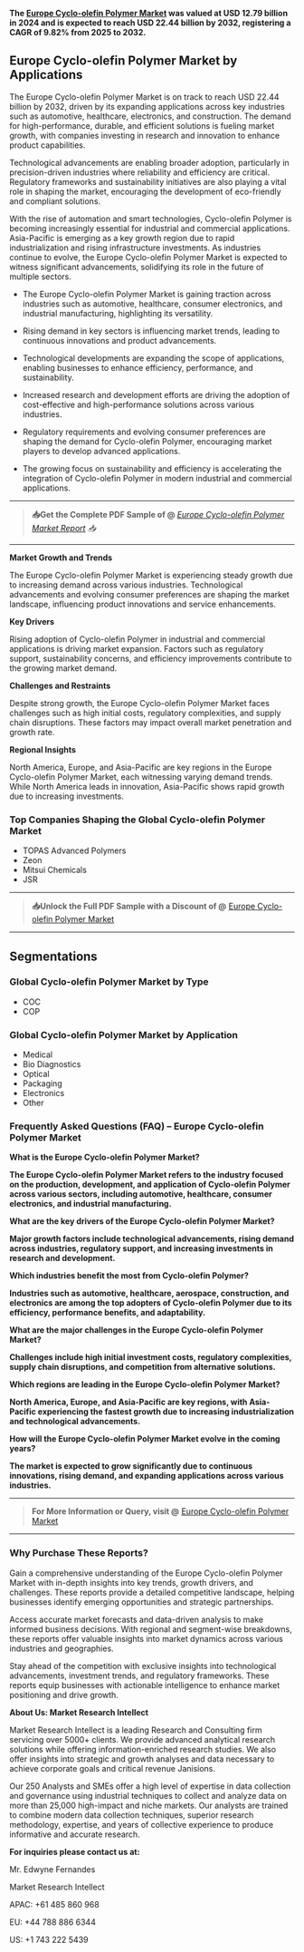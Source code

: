 <p><strong>The <a href="https://www.marketresearchintellect.com/download-sample/?rid=935485&amp;utm_source=Pulse-April-Europe&amp;utm_medium=852">Europe Cyclo-olefin Polymer Market</a> was valued at USD 12.79 billion in 2024 and is expected to reach USD 22.44 billion by 2032, registering a CAGR of 9.82% from 2025 to 2032.</strong></p><h2>Europe Cyclo-olefin Polymer Market by Applications&nbsp;</h2><p><p>The Europe Cyclo-olefin Polymer Market is on track to reach USD 22.44 billion by 2032, driven by its expanding applications across key industries such as automotive, healthcare, electronics, and construction. The demand for high-performance, durable, and efficient solutions is fueling market growth, with companies investing in research and innovation to enhance product capabilities.</p><p>Technological advancements are enabling broader adoption, particularly in precision-driven industries where reliability and efficiency are critical. Regulatory frameworks and sustainability initiatives are also playing a vital role in shaping the market, encouraging the development of eco-friendly and compliant solutions.</p><p>With the rise of automation and smart technologies, Cyclo-olefin Polymer is becoming increasingly essential for industrial and commercial applications. Asia-Pacific is emerging as a key growth region due to rapid industrialization and rising infrastructure investments. As industries continue to evolve, the Europe Cyclo-olefin Polymer Market is expected to witness significant advancements, solidifying its role in the future of multiple sectors.</p></p><ul><li><p>The Europe Cyclo-olefin Polymer Market is gaining traction across industries such as automotive, healthcare, consumer electronics, and industrial manufacturing, highlighting its versatility.</p></li><li><p>Rising demand in key sectors is influencing market trends, leading to continuous innovations and product advancements.</p></li><li><p>Technological developments are expanding the scope of applications, enabling businesses to enhance efficiency, performance, and sustainability.</p></li><li><p>Increased research and development efforts are driving the adoption of cost-effective and high-performance solutions across various industries.</p></li><li><p>Regulatory requirements and evolving consumer preferences are shaping the demand for Cyclo-olefin Polymer, encouraging market players to develop advanced applications.</p></li><li><p>The growing focus on sustainability and efficiency is accelerating the integration of Cyclo-olefin Polymer in modern industrial and commercial applications.</p></li></ul><hr /><blockquote><p><strong><span class="font-[700]">📥Get the Complete PDF Sample of @ </span></strong><em><span class="font-[700]"><a href="https://www.marketresearchintellect.com/download-sample/?rid=935485&amp;utm_source=Pulse-April-Europe&amp;utm_medium=852" target="_blank" data-tracking-control-name="article-ssr-frontend-pulse_little-text-block" data-tracking-will-navigate="" data-test-link="">Europe Cyclo-olefin Polymer Market Report</a>&nbsp;📥</span></em></p></blockquote><hr /><p class="" data-start="77" data-end="360"><strong data-start="77" data-end="105">Market Growth and Trends</strong></p><p class="" data-start="77" data-end="360">The Europe Cyclo-olefin Polymer Market is experiencing steady growth due to increasing demand across various industries. Technological advancements and evolving consumer preferences are shaping the market landscape, influencing product innovations and service enhancements.</p><p class="" data-start="362" data-end="606"><strong data-start="362" data-end="377">Key Drivers</strong></p><p class="" data-start="362" data-end="606">Rising adoption of Cyclo-olefin Polymer in industrial and commercial applications is driving market expansion. Factors such as regulatory support, sustainability concerns, and efficiency improvements contribute to the growing market demand.</p><p class="" data-start="608" data-end="849"><strong data-start="608" data-end="637">Challenges and Restraints</strong></p><p class="" data-start="608" data-end="849">Despite strong growth, the Europe Cyclo-olefin Polymer Market faces challenges such as high initial costs, regulatory complexities, and supply chain disruptions. These factors may impact overall market penetration and growth rate.</p><p class="" data-start="851" data-end="1095"><strong data-start="851" data-end="872">Regional Insights</strong></p><p class="" data-start="851" data-end="1095">North America, Europe, and Asia-Pacific are key regions in the Europe Cyclo-olefin Polymer Market, each witnessing varying demand trends. While North America leads in innovation, Asia-Pacific shows rapid growth due to increasing investments.</p><p><h3>Top Companies Shaping the Global Cyclo-olefin Polymer Market </h3><ul><li>TOPAS Advanced Polymers</li><li>Zeon</li><li>Mitsui Chemicals</li><li>JSR</li></ul></p><hr /><blockquote><p><strong>📥Unlock the Full PDF Sample with a Discount of @</strong> <a href="https://www.marketresearchintellect.com/ask-for-discount/?rid=935485&amp;utm_source=Pulse-April-Europe&amp;utm_medium=852">Europe Cyclo-olefin Polymer Market</a></p></blockquote><hr /><p><h2>Segmentations</h2><h3>Global Cyclo-olefin Polymer Market by Type</h3><ul><li>COC</li><li>COP</li></ul><h3>Global Cyclo-olefin Polymer Market by Application</h3><ul><li>Medical</li><li>Bio Diagnostics</li><li>Optical</li><li>Packaging</li><li>Electronics</li><li>Other</li></ul></p><h3><strong>Frequently Asked Questions (FAQ) &ndash; Europe Cyclo-olefin Polymer Market</strong></h3><p><strong>What is the Europe Cyclo-olefin Polymer Market?</strong></p><p><strong>The Europe Cyclo-olefin Polymer Market refers to the industry focused on the production, development, and application of Cyclo-olefin Polymer across various sectors, including automotive, healthcare, consumer electronics, and industrial manufacturing.</strong></p><p><strong>What are the key drivers of the Europe Cyclo-olefin Polymer Market?</strong></p><p><strong>Major growth factors include technological advancements, rising demand across industries, regulatory support, and increasing investments in research and development.</strong></p><p><strong>Which industries benefit the most from Cyclo-olefin Polymer?</strong></p><p><strong>Industries such as automotive, healthcare, aerospace, construction, and electronics are among the top adopters of Cyclo-olefin Polymer due to its efficiency, performance benefits, and adaptability.</strong></p><p><strong>What are the major challenges in the Europe Cyclo-olefin Polymer Market?</strong></p><p><strong>Challenges include high initial investment costs, regulatory complexities, supply chain disruptions, and competition from alternative solutions.</strong></p><p><strong>Which regions are leading in the Europe Cyclo-olefin Polymer Market?</strong></p><p><strong>North America, Europe, and Asia-Pacific are key regions, with Asia-Pacific experiencing the fastest growth due to increasing industrialization and technological advancements.</strong></p><p><strong>How will the Europe Cyclo-olefin Polymer Market evolve in the coming years?</strong></p><p><strong>The market is expected to grow significantly due to continuous innovations, rising demand, and expanding applications across various industries.</strong></p><hr /><blockquote><p><span class="font-[700]"><strong>For More Information or Query, visit&nbsp;@</strong>&nbsp;</span><span class="font-[700]"><a href="https://www.marketresearchintellect.com/product/global-cyclo-olefin-polymer-market/?utm_source=Linkedin&utm_medium=852" target="_blank" data-tracking-control-name="article-ssr-frontend-pulse_little-text-block" data-tracking-will-navigate="" data-test-link="">Europe Cyclo-olefin Polymer Market</a></span></p></blockquote><hr /><h3><strong data-start="0" data-end="31">Why Purchase These Reports?</strong></h3><p class="" data-start="35" data-end="297">Gain a comprehensive understanding of the Europe Cyclo-olefin Polymer Market with in-depth insights into key trends, growth drivers, and challenges. These reports provide a detailed competitive landscape, helping businesses identify emerging opportunities and strategic partnerships.</p><p class="" data-start="299" data-end="540">Access accurate market forecasts and data-driven analysis to make informed business decisions. With regional and segment-wise breakdowns, these reports offer valuable insights into market dynamics across various industries and geographies.</p><p class="" data-start="542" data-end="784">Stay ahead of the competition with exclusive insights into technological advancements, investment trends, and regulatory frameworks. These reports equip businesses with actionable intelligence to enhance market positioning and drive growth.</p><p><strong><span class="font-[700]">About Us: Market Research Intellect</span></strong></p><p><span class="">Market Research Intellect is a leading Research and Consulting firm servicing over 5000+ clients. We provide advanced analytical research solutions while offering information-enriched research studies.&nbsp;</span>We also offer insights into strategic and growth analyses and data necessary to achieve corporate goals and critical revenue Janisions.</p><p><span class="">Our 250 Analysts and SMEs offer a high level of expertise in data collection and governance using industrial techniques to collect and analyze data on more than 25,000 high-impact and niche markets. Our analysts are trained to combine modern data collection techniques, superior research methodology, expertise, and years of collective experience to produce informative and accurate research.</span></p><p><strong>For inquiries please contact us at:</strong></p><p>Mr. Edwyne Fernandes</p><p>Market Research Intellect</p><p>APAC: +61 485 860 968</p><p>EU: +44 788 886 6344</p><p>US: +1 743 222 5439</p>